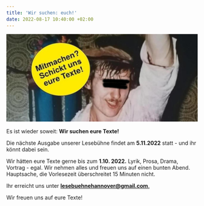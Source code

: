 ```yaml
---
title: 'Wir suchen: euch!'
date: 2022-08-17 10:40:00 +02:00
---
```


![436cfe_63520669366542c49a7fa3c2c04c6c02_mv2-650x299.jpg](/uploads/436cfe_63520669366542c49a7fa3c2c04c6c02_mv2-650x299.jpg)

Es ist wieder soweit: **Wir suchen eure Texte!**

Die nächste Ausgabe unserer Lesebühne findet am  **5.11.2022** statt - und ihr könnt dabei sein.

Wir hätten eure Texte gerne bis zum **1.10. 2022.** Lyrik, Prosa, Drama, Vortrag - egal. Wir nehmen alles und freuen uns auf einen bunten Abend. Hauptsache, die Vorlesezeit überschreitet 15 Minuten nicht.

Ihr erreicht uns unter **[lesebuehnehannover@gmail.com](mailto:lesebuehnehannover@gmail.com)**[.](mailto:lesebuehnehannover@gmail.com)

Wir freuen uns auf eure Texte!